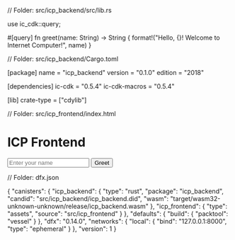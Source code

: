// Folder: src/icp_backend/src/lib.rs

use ic_cdk::query;

#[query] fn greet(name: String) -> String { format!("Hello, {}! Welcome to Internet Computer!", name) }

// Folder: src/icp_backend/Cargo.toml

[package] name = "icp_backend" version = "0.1.0" edition = "2018"

[dependencies] ic-cdk = "0.5.4" ic-cdk-macros = "0.5.4"

[lib] crate-type = ["cdylib"]

// Folder: src/icp_frontend/index.html

<!DOCTYPE html><html>
<head>
  <title>ICP Frontend</title>
</head>
<body>
  <h1>ICP Frontend</h1>
  <input id="name" placeholder="Enter your name" />
  <button onclick="greetUser()">Greet</button>
  <p id="greeting"></p>  <script type="module">
    import { greet } from "../../declarations/icp_backend/icp_backend.js";

    window.greetUser = async function () {
      const name = document.getElementById("name").value;
      const greeting = await greet(name);
      document.getElementById("greeting").innerText = greeting;
    }
  </script></body>
</html>// Folder: dfx.json

{ "canisters": { "icp_backend": { "type": "rust", "package": "icp_backend", "candid": "src/icp_backend/icp_backend.did", "wasm": "target/wasm32-unknown-unknown/release/icp_backend.wasm" }, "icp_frontend": { "type": "assets", "source": "src/icp_frontend" } }, "defaults": { "build": { "packtool": "vessel" } }, "dfx": "0.14.0", "networks": { "local": { "bind": "127.0.0.1:8000", "type": "ephemeral" } }, "version": 1 }

